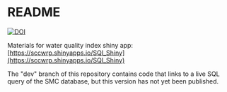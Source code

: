 # README

[![DOI](https://zenodo.org/badge/154088415.svg)](https://zenodo.org/badge/latestdoi/154088415)

Materials for water quality index shiny app: [https://sccwrp.shinyapps.io/SQI_Shiny](https://sccwrp.shinyapps.io/SQI_Shiny)

The "dev" branch of this repository contains code that links to a live SQL query of the SMC database, but this version has not yet been published.
